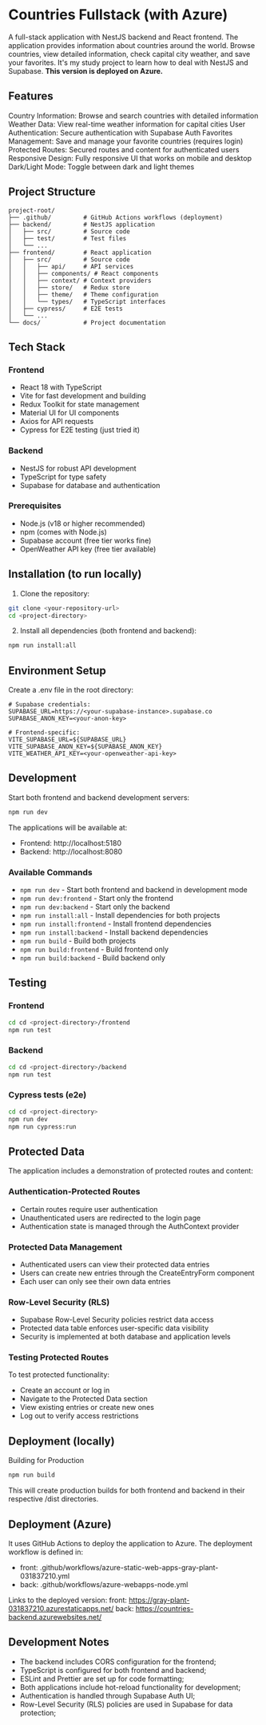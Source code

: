 # Countries Fullstack (with Azure)

A full-stack application with NestJS backend and React frontend. The application provides information about countries around the world. Browse countries, view detailed information, check capital city weather, and save your favorites.
It's my study project to learn how to deal with NestJS and Supabase. **This version is deployed on Azure.**

## Features

Country Information: Browse and search countries with detailed information
Weather Data: View real-time weather information for capital cities
User Authentication: Secure authentication with Supabase Auth
Favorites Management: Save and manage your favorite countries (requires login)
Protected Routes: Secured routes and content for authenticated users
Responsive Design: Fully responsive UI that works on mobile and desktop
Dark/Light Mode: Toggle between dark and light themes

## Project Structure

```
project-root/
├── .github/         # GitHub Actions workflows (deployment)
├── backend/         # NestJS application
│   ├── src/         # Source code
│   ├── test/        # Test files
│   └── ...
├── frontend/        # React application
│   ├── src/         # Source code
│   │   ├── api/     # API services
│   │   ├── components/ # React components
│   │   ├── context/ # Context providers
│   │   ├── store/   # Redux store
│   │   ├── theme/   # Theme configuration
│   │   └── types/   # TypeScript interfaces
│   ├── cypress/     # E2E tests
│   └── ...
└── docs/            # Project documentation
```

## Tech Stack

### Frontend

-   React 18 with TypeScript
-   Vite for fast development and building
-   Redux Toolkit for state management
-   Material UI for UI components
-   Axios for API requests
-   Cypress for E2E testing (just tried it)

### Backend

-   NestJS for robust API development
-   TypeScript for type safety
-   Supabase for database and authentication

### Prerequisites

-   Node.js (v18 or higher recommended)
-   npm (comes with Node.js)
-   Supabase account (free tier works fine)
-   OpenWeather API key (free tier available)

## Installation (to run locally)

1. Clone the repository:

```sh
git clone <your-repository-url>
cd <project-directory>
```

2. Install all dependencies (both frontend and backend):

```sh
npm run install:all
```

## Environment Setup

Create a .env file in the root directory:

```
# Supabase credentials:
SUPABASE_URL=https://<your-supabase-instance>.supabase.co
SUPABASE_ANON_KEY=<your-anon-key>

# Frontend-specific:
VITE_SUPABASE_URL=${SUPABASE_URL}
VITE_SUPABASE_ANON_KEY=${SUPABASE_ANON_KEY}
VITE_WEATHER_API_KEY=<your-openweather-api-key>
```

## Development

Start both frontend and backend development servers:

```sh
npm run dev
```

The applications will be available at:

-   Frontend: http://localhost:5180
-   Backend: http://localhost:8080

### Available Commands

-   `npm run dev` - Start both frontend and backend in development mode
-   `npm run dev:frontend` - Start only the frontend
-   `npm run dev:backend` - Start only the backend
-   `npm run install:all` - Install dependencies for both projects
-   `npm run install:frontend` - Install frontend dependencies
-   `npm run install:backend` - Install backend dependencies
-   `npm run build` - Build both projects
-   `npm run build:frontend` - Build frontend only
-   `npm run build:backend` - Build backend only

## Testing

### Frontend

```sh
cd cd <project-directory>/frontend
npm run test
```

### Backend

```sh
cd cd <project-directory>/backend
npm run test
```

### Cypress tests (e2e)

```sh
cd cd <project-directory>
npm run dev
npm run cypress:run
```

## Protected Data

The application includes a demonstration of protected routes and content:

### Authentication-Protected Routes

-   Certain routes require user authentication
-   Unauthenticated users are redirected to the login page
-   Authentication state is managed through the AuthContext provider

### Protected Data Management

-   Authenticated users can view their protected data entries
-   Users can create new entries through the CreateEntryForm component
-   Each user can only see their own data entries

### Row-Level Security (RLS)

-   Supabase Row-Level Security policies restrict data access
-   Protected data table enforces user-specific data visibility
-   Security is implemented at both database and application levels

### Testing Protected Routes

To test protected functionality:

-   Create an account or log in
-   Navigate to the Protected Data section
-   View existing entries or create new ones
-   Log out to verify access restrictions

## Deployment (locally)

Building for Production

```sh
npm run build
```

This will create production builds for both frontend and backend in their respective /dist directories.

## Deployment (Azure)

It uses GitHub Actions to deploy the application to Azure. The deployment workflow is defined in:

-   front: .github/workflows/azure-static-web-apps-gray-plant-031837210.yml
-   back: .github/workflows/azure-webapps-node.yml

Links to the deployed version:
front: https://gray-plant-031837210.azurestaticapps.net/
back: https://countries-backend.azurewebsites.net/

## Development Notes

-   The backend includes CORS configuration for the frontend;
-   TypeScript is configured for both frontend and backend;
-   ESLint and Prettier are set up for code formatting;
-   Both applications include hot-reload functionality for development;
-   Authentication is handled through Supabase Auth UI;
-   Row-Level Security (RLS) policies are used in Supabase for data protection;
